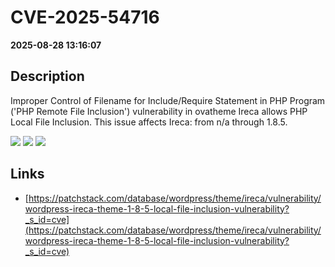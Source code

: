 # CVE-2025-54716

**2025-08-28 13:16:07**

## Description
Improper Control of Filename for Include/Require Statement in PHP Program ('PHP Remote File Inclusion') vulnerability in ovatheme Ireca allows PHP Local File Inclusion. This issue affects Ireca: from n/a through 1.8.5.

![](https://img.shields.io/static/v1?label=Score&message=8.1&color=red)
![](https://img.shields.io/static/v1?label=Severity&message=HIGH&color=red)
![](https://img.shields.io/static/v1?label=CWE&message=RFI&color=green)

## Links
- [https://patchstack.com/database/wordpress/theme/ireca/vulnerability/wordpress-ireca-theme-1-8-5-local-file-inclusion-vulnerability?_s_id=cve](https://patchstack.com/database/wordpress/theme/ireca/vulnerability/wordpress-ireca-theme-1-8-5-local-file-inclusion-vulnerability?_s_id=cve)
